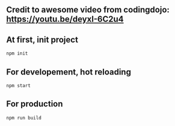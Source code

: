 ## Credit to awesome video from codingdojo: https://youtu.be/deyxI-6C2u4

## At first, init project
```
npm init
```

## For developement, hot reloading
```
npm start
```

## For production
```
npm run build
```